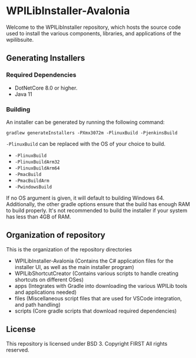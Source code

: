 # WPILibInstaller-Avalonia

Welcome to the WPILibInstaller repository, which hosts the source code used to install the various components, libraries, and applications of the wpilibsuite.

## Generating Installers

### Required Dependencies

- DotNetCore 8.0 or higher.
- Java 11

### Building

An installer can be generated by running the following command:

```
gradlew generateInstallers -PXmx3072m -PlinuxBuild -PjenkinsBuild
```

``-PlinuxBuild`` can be replaced with the OS of your choice to build.

- ``-PlinuxBuild``
- ``-PlinuxBuildArm32``
- ``-PlinuxBuildArm64``
- ``-PmacBuild``
- ``-PmacBuildArm``
- ``-PwindowsBuild``

If no OS argument is given, it will default to building Windows 64. Additionally, the other gradle options ensure that the build has enough RAM to build properly. It's not recommended to build the installer if your system has less than 4GB of RAM.

## Organization of repository

This is the organization of the repository directories

- WPILibInstaller-Avalonia (Contains the C# application files for the installer UI, as well as the main installer program)
- WPILibShortcutCreator (Contains various scripts to handle creating shortcuts on different OSes)
- apps (Integrates with Gradle into downloading the various WPILib tools and applications needed)
- files (Miscellaneous script files that are used for VSCode integration, and path handling)
- scripts (Core gradle scripts that download required dependencies)

## License

This repository is licensed under BSD 3. Copyright FIRST All rights reserved.
